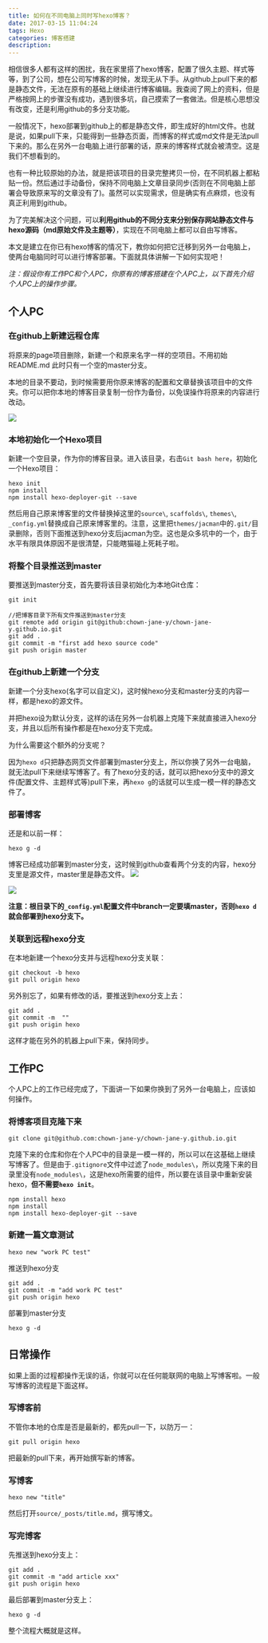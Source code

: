 ```yaml
---
title: 如何在不同电脑上同时写hexo博客？
date: 2017-03-15 11:04:24
tags: Hexo
categories: 博客搭建
description:
---
```


相信很多人都有这样的困扰，我在家里搭了hexo博客，配置了很久主题、样式等等，到了公司，想在公司写博客的时候，发现无从下手。从github上pull下来的都是静态文件，无法在原有的基础上继续进行博客编辑。我查阅了网上的资料，但是严格按网上的步骤没有成功，遇到很多坑，自己摸索了一套做法。但是核心思想没有改变，还是利用github的多分支功能。

<!--more-->
一般情况下，hexo部署到github上的都是静态文件，即生成好的html文件。也就是说，如果pull下来，只能得到一些静态页面，而博客的样式或md文件是无法pull下来的。那么在另外一台电脑上进行部署的话，原来的博客样式就会被清空。这是我们不想看到的。

也有一种比较原始的办法，就是把该项目的目录完整拷贝一份，在不同机器上都粘贴一份。然后通过手动备份，保持不同电脑上文章目录同步(否则在不同电脑上部署会导致原来写的文章没有了)。虽然可以实现需求，但是确实有点麻烦，也没有真正利用到github。

为了完美解决这个问题，可以**利用github的不同分支来分别保存网站静态文件与hexo源码（md原始文件及主题等）**，实现在不同电脑上都可以自由写博客。

本文是建立在你已有hexo博客的情况下，教你如何把它迁移到另外一台电脑上，使两台电脑同时可以进行博客部署。下面就具体讲解一下如何实现吧！

*注：假设你有工作PC和个人PC，你原有的博客搭建在个人PC上，以下首先介绍个人PC上的操作步骤。*

## 个人PC

### 在github上新建远程仓库

将原来的page项目删除，新建一个和原来名字一样的空项目。不用初始README.md
此时只有一个空的master分支。

本地的目录不要动，到时候需要用你原来博客的配置和文章替换该项目中的文件夹。你可以把你本地的博客目录复制一份作为备份，以免误操作将原来的内容进行改动。

![](http://i1.piimg.com/567571/a6819846da4f4161.png)
























### 本地初始化一个Hexo项目

新建一个空目录，作为你的博客目录。进入该目录，右击`Git bash here`，初始化一个Hexo项目：
```
hexo init
npm install
npm install hexo-deployer-git --save
```
然后用自己原来博客里的文件替换掉这里的`source\`, `scaffolds\`, `themes\`, `_config.yml`替换成自己原来博客里的。注意，这里把`themes/jacman`中的`.git/`目录删除，否则下面推送到hexo分支后jacman为空。这也是众多坑中的一个，由于水平有限具体原因不是很清楚，只能瞎猫碰上死耗子啦。

### 将整个目录推送到master
 
要推送到master分支，首先要将该目录初始化为本地Git仓库：
```
git init
 
//把博客目录下所有文件推送到master分支
git remote add origin git@github:chown-jane-y/chown-jane-y.github.io.git
git add .
git commit -m "first add hexo source code"
git push origin master
```

### 在github上新建一个分支

新建一个分支hexo(名字可以自定义)，这时候hexo分支和master分支的内容一样，都是hexo的源文件。

并把hexo设为默认分支，这样的话在另外一台机器上克隆下来就直接进入hexo分支，并且以后所有操作都是在hexo分支下完成。

为什么需要这个额外的分支呢？

因为`hexo d`只把静态网页文件部署到master分支上，所以你换了另外一台电脑，就无法pull下来继续写博客了。有了hexo分支的话，就可以把hexo分支中的源文件(配置文件、主题样式等)pull下来，再`hexo g`的话就可以生成一模一样的静态文件了。



### 部署博客

还是和以前一样：
```
hexo g -d
```
博客已经成功部署到master分支，这时候到github查看两个分支的内容，hexo分支里是源文件，master里是静态文件。
![](http://p1.bqimg.com/567571/55eb9c7965c09fe1.png)

![](http://p1.bqimg.com/567571/487c8ebac1d11706.png)

















**注意：根目录下的`_config.yml`配置文件中branch一定要填master，否则`hexo d`就会部署到hexo分支下。**


### 关联到远程hexo分支

在本地新建一个hexo分支并与远程hexo分支关联：
```
git checkout -b hexo
git pull origin hexo
```

另外别忘了，如果有修改的话，要推送到hexo分支上去：
```
git add .
git commit -m  ""
git push origin hexo
```
这样才能在另外的机器上pull下来，保持同步。


## 工作PC

个人PC上的工作已经完成了，下面讲一下如果你换到了另外一台电脑上，应该如何操作。

### 将博客项目克隆下来
```
git clone git@github.com:chown-jane-y/chown-jane-y.github.io.git
```
克隆下来的仓库和你在个人PC中的目录是一模一样的，所以可以在这基础上继续写博客了。但是由于`.gitignore`文件中过滤了`node_modules\`，所以克隆下来的目录里没有`node_modules\`，这是hexo所需要的组件，所以要在该目录中重新安装hexo，**但不需要`hexo init`**。
```
npm install hexo
npm install
npm install hexo-deployer-git --save
```


### 新建一篇文章测试
```
hexo new "work PC test"
```
推送到hexo分支
```
git add .
git commit -m "add work PC test"
git push origin hexo
```
部署到master分支
```
hexo g -d
```



## 日常操作

如果上面的过程都操作无误的话，你就可以在任何能联网的电脑上写博客啦。一般写博客的流程是下面这样。

### 写博客前

不管你本地的仓库是否是最新的，都先pull一下，以防万一：
```
git pull origin hexo
```
把最新的pull下来，再开始撰写新的博客。

### 写博客
```
hexo new "title"
```
然后打开`source/_posts/title.md`，撰写博文。

### 写完博客

先推送到hexo分支上：
```
git add .
git commit -m "add article xxx"
git push origin hexo
```

最后部署到master分支上：
```
hexo g -d
```

整个流程大概就是这样。

<!--more-->

